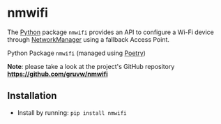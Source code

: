 # nmwifi

The [Python](https://www.python.org) package `nmwifi` provides an API to configure a Wi-Fi device through [NetworkManager](https://networkmanager.dev/) using a fallback Access Point.

Python Package `nmwifi` (managed using [Poetry](https://python-poetry.org/))

**Note**: please take a look at the project's GitHub repository **<https://github.com/gruvw/nmwifi>**

## Installation

- Install by running: `pip install nmwifi`
